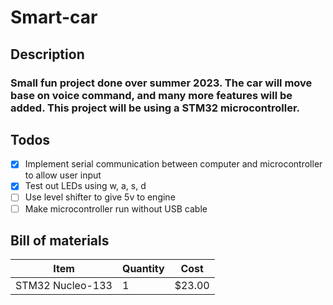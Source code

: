 # Smart-car

## Description
### Small fun project done over summer 2023. The car will move base on voice command, and many more features will be added. This project will be using a STM32 microcontroller.
## Todos
- [X] Implement serial communication between computer and microcontroller to allow user input
- [X] Test out LEDs using w, a, s, d
- [ ] Use level shifter to give 5v to engine
- [ ] Make microcontroller run without USB cable

## Bill of materials
| Item | Quantity | Cost |
| ------------- | ------------- | ------------- |
| STM32 Nucleo-133 | 1 | $23.00|
